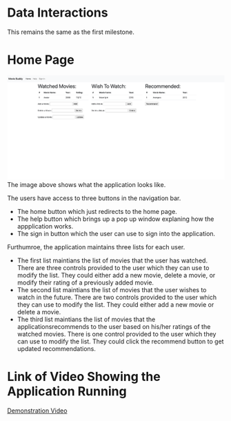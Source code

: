 # Data Interactions
This remains the same as the first milestone.
# Home Page
![Home Page](home_page.png)
The image above shows what the application looks like.

The users have access to three buttons in the navigation bar.
* The home button which just redirects to the home page.
* The help button which brings up a pop up window explaning how the appplication works.
* The sign in button which the user can use to sign into the application.

Furthumroe, the application maintains three lists for each user.
* The first list maintians the list of movies that the user has watched.
There are three controls provided to the user which they can use to modify the list.
They could either add a new movie, delete a movie, or modify their rating of a previously added movie.
* The second list maintians the list of movies that the user wishes to watch in the future.
There are two controls provided to the user which they can use to modify the list.
They could either add a new movie or delete a movie.
* The third list maintians the list of movies that the applicationsrecommends to the user based on his/her ratings of the watched movies. There is one control provided to the user which they can use to modify the list.
They could click the recommend button to get updated recommendations.

# Link of Video Showing the Application Running
[Demonstration Video](https://www.loom.com/share/104d25556d0a4e4eabc1241eb32d4226)
